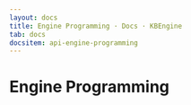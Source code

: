 ```yaml
---
layout: docs
title: Engine Programming · Docs · KBEngine
tab: docs
docsitem: api-engine-programming
---
```


Engine Programming
====================

